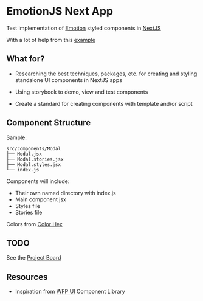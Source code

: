 # EmotionJS Next App

Test implementation of [Emotion](https://emotion.sh/docs/@emotion/styled) styled components in [NextJS](https://nextjs.org)

With a lot of help from this [example](https://github.com/vercel/next.js/tree/master/examples/with-emotion)

## What for?

- Researching the best techniques, packages, etc. for creating and styling standalone UI components in NextJS apps

- Using storybook to demo, view and test components

- Create a standard for creating components with template and/or script

## Component Structure

Sample:

```
src/components/Modal
├── Modal.jsx
├── Modal.stories.jsx
├── Modal.styles.jsx
└── index.js
```

Components will include:

- Their own named directory with index.js
- Main component jsx
- Styles file
- Stories file

Colors from [Color Hex](https://www.color-hex.com/color/5d99fd)

## TODO

See the [Project Board](https://github.com/rujmah/emotionjs-test-app/projects/2)

## Resources

- Inspiration from [WFP UI](https://uikit.wfp.org/docs/index.htm) Component Library
